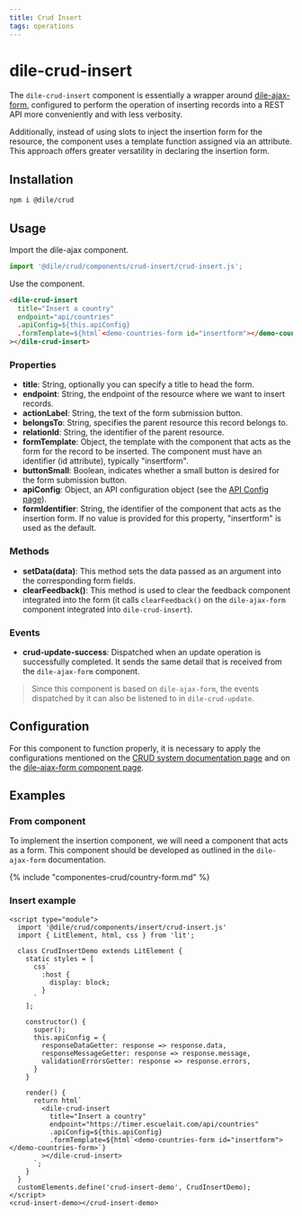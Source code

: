 ```yaml
---
title: Crud Insert
tags: operations
---
```


# dile-crud-insert

The `dile-crud-insert` component is essentially a wrapper around [dile-ajax-form](/crud/ajax-form/), configured to perform the operation of inserting records into a REST API more conveniently and with less verbosity.

Additionally, instead of using slots to inject the insertion form for the resource, the component uses a template function assigned via an attribute. This approach offers greater versatility in declaring the insertion form.

## Installation

```bash
npm i @dile/crud
```

## Usage

Import the dile-ajax component.

```javascript
import '@dile/crud/components/crud-insert/crud-insert.js';
```
Use the component.

```html
<dile-crud-insert
  title="Insert a country"
  endpoint="api/countries"
  .apiConfig=${this.apiConfig}
  .formTemplate=${html`<demo-countries-form id="insertform"></demo-countries-form>`}
></dile-crud-insert>
```

### Properties

- **title**: String, optionally you can specify a title to head the form.
- **endpoint**: String, the endpoint of the resource where we want to insert records.
- **actionLabel**: String, the text of the form submission button.
- **belongsTo**: String, specifies the parent resource this record belongs to.
- **relationId**: String, the identifier of the parent resource.
- **formTemplate**: Object, the template with the component that acts as the form for the record to be inserted. The component must have an identifier (id attribute), typically "insertform".
- **buttonSmall**: Boolean, indicates whether a small button is desired for the form submission button.
- **apiConfig**: Object, an API configuration object (see the [API Config page](/crud/api-config/)).
- **formIdentifier**: String, the identifier of the component that acts as the insertion form. If no value is provided for this property, "insertform" is used as the default.

### Methods

- **setData(data)**: This method sets the data passed as an argument into the corresponding form fields.
- **clearFeedback()**: This method is used to clear the feedback component integrated into the form (it calls `clearFeedback()` on the `dile-ajax-form` component integrated into `dile-crud-insert`).

### Events

- **crud-update-success**: Dispatched when an update operation is successfully completed. It sends the same detail that is received from the `dile-ajax-form` component.

> Since this component is based on `dile-ajax-form`, the events dispatched by it can also be listened to in `dile-crud-update`.

## Configuration

For this component to function properly, it is necessary to apply the configurations mentioned on the [CRUD system documentation page](/crud/)  and on the [dile-ajax-form component page](/crud/ajax-form/).

## Examples

### From component

To implement the insertion component, we will need a component that acts as a form. This component should be developed as outlined in the `dile-ajax-form` documentation.

{% include "componentes-crud/country-form.md" %}

### Insert example

```html:preview
<script type="module">
  import '@dile/crud/components/insert/crud-insert.js'
  import { LitElement, html, css } from 'lit';

  class CrudInsertDemo extends LitElement {
    static styles = [
      css`
        :host {
          display: block;
        }
      `
    ];

    constructor() {
      super();
      this.apiConfig = {
        responseDataGetter: response => response.data,
        responseMessageGetter: response => response.message,
        validationErrorsGetter: response => response.errors,
      }
    }
  
    render() {
      return html`
        <dile-crud-insert
          title="Insert a country"
          endpoint="https://timer.escuelait.com/api/countries"
          .apiConfig=${this.apiConfig}
          .formTemplate=${html`<demo-countries-form id="insertform"></demo-countries-form>`}
        ></dile-crud-insert>
      `;
    }
  }
  customElements.define('crud-insert-demo', CrudInsertDemo);
</script>
<crud-insert-demo></crud-insert-demo>
```